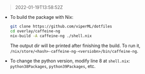 > 2022-01-19T13:58:52Z

- To build the package with Nix:

    ```bash
    git clone https://github.com/viperML/dotfiles
    cd overlay/caffeine-ng
    nix-build -A caffeine-ng ./shell.nix
    ```

    The output dir will be printed after finishing the build. To run it, `/nix/store/<hash>-caffeine-ng-<versiobn>/bin/caffeine-ng`.

- To change the python version, modify line 8 at `shell.nix`: `python38Packages`, `python39Packages`, etc.
